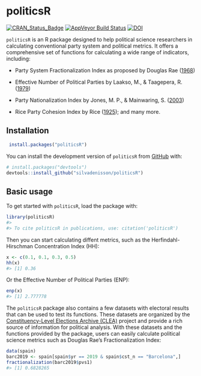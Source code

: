 
<!-- README.md is generated from README.Rmd. Please edit that file -->

# politicsR

<!-- badges: start -->

[![CRAN_Status_Badge](http://www.r-pkg.org/badges/version/politicsR)](https://cran.r-project.org/package=politicsR)
[![AppVeyor Build
Status](https://ci.appveyor.com/api/projects/status/3xp80q2vnwfxwhif/branch/main?svg=true)](https://ci.appveyor.com/project/silvadenisson/politicsr/branch/main)
[![DOI](https://zenodo.org/badge/597187661.svg)](https://zenodo.org/badge/latestdoi/597187661)

<!-- badges: end -->

`politicsR` is an R package designed to help political science
researchers in calculating conventional party system and political
metrics. It offers a comprehensive set of functions for calculating a
wide range of indicators, including:

-   Party System Fractionalization Index as proposed by Douglas Rae
    ([1968](https://journals.sagepub.com/doi/abs/10.1177/001041406800100305?journalCode=cpsa))

-   Effective Number of Political Parties by Laakso, M., & Taagepera, R.
    ([1979](https://journals.sagepub.com/doi/abs/10.1177/001041407901200101?journalCode=cpsa))

-   Party Nationalization Index by Jones, M. P., & Mainwaring, S.
    ([2003](https://journals.sagepub.com/doi/abs/10.1177/13540688030092002?journalCode=ppqa))

-   Rice Party Cohesion Index by Rice
    ([1925](https://www.jstor.org/stable/2142407)); and many more.

## Installation

``` r
 install.packages("politicsR")
```

You can install the development version of `politicsR` from
[GitHub](https://github.com/) with:

``` r
# install.packages("devtools")
devtools::install_github("silvadenisson/politicsR")
```

## Basic usage

To get started with `politicsR`, load the package with:

``` r
library(politicsR)
#> 
#> To cite politicsR in publications, use: citation('politicsR')
```

Then you can start calculating diffent metrics, such as the
Herfindahl-Hirschman Concentration Index (HH):

``` r
x <- c(0.1, 0.1, 0.3, 0.5)
hh(x)
#> [1] 0.36
```

Or the Effective Number of Political Parties (ENP):

``` r
enp(x)
#> [1] 2.777778
```

The `politicsR` package also contains a few datasets with electoral
results that can be used to test its functions. These datasets are
organized by the [Constituency-Level Elections Archive
(CLEA)](https://electiondataarchive.org/) project and provide a rich
source of information for political analysis. With these datasets and
the functions provided by the package, users can easily calculate
political science metrics such as Douglas Rae’s Fractionalization Index:

``` r
data(spain)
barc2019 <- spain[spain$yr == 2019 & spain$cst_n == "Barcelona",]
fractionalization(barc2019$pvs1)
#> [1] 0.6828265
```
